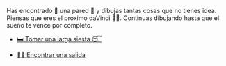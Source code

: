 Has encontrado 👀 una pared 🧱 y dibujas tantas cosas que no tienes idea. Piensas que eres el proximo daVinci 👨‍🎨. Continuas dibujando hasta que el sueño te vence por completo.

- [🛏️ Tomar una larga siesta 😴](1-BC.md)

- [🏃‍♂️ Encontrar una salida](1-A.md)
